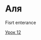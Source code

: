 # Аля
Fisrt enterance

[Урок 12](AlessArr.github.io/lesson_12/ "Как заработать свой первый миллион")

